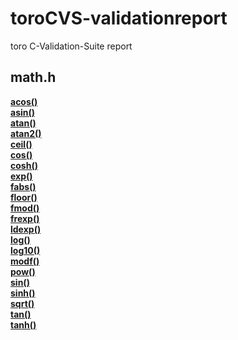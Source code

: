 # toroCVS-validationreport
toro C-Validation-Suite report


## math.h
[**acos()**](https://cdn.githubraw.com/MinnowWare/toroCVS-validationreport/main/report/math_h/x64/acos.htm)<br>
[**asin()**](https://cdn.githubraw.com/MinnowWare/toroCVS-validationreport/main/report/math_h/x64/asin.htm)<br>
[**atan()**](https://cdn.githubraw.com/MinnowWare/toroCVS-validationreport/main/report/math_h/x64/atan.htm)<br>
[**atan2()**](https://cdn.githubraw.com/MinnowWare/toroCVS-validationreport/main/report/math_h/x64/atan2.htm)<br>
[**ceil()**](https://cdn.githubraw.com/MinnowWare/toroCVS-validationreport/main/report/math_h/x64/ceil.htm)<br>
[**cos()**](https://cdn.githubraw.com/MinnowWare/toroCVS-validationreport/main/report/math_h/x64/cos.htm)<br>
[**cosh()**](https://cdn.githubraw.com/MinnowWare/toroCVS-validationreport/main/report/math_h/x64/cosh.htm)<br>
[**exp()**](https://cdn.githubraw.com/MinnowWare/toroCVS-validationreport/main/report/math_h/x64/exp.htm)<br>
[**fabs()**](https://cdn.githubraw.com/MinnowWare/toroCVS-validationreport/main/report/math_h/x64/fabs.htm)<br>
[**floor()**](https://cdn.githubraw.com/MinnowWare/toroCVS-validationreport/main/report/math_h/x64/floor.htm)<br>
[**fmod()**](https://cdn.githubraw.com/MinnowWare/toroCVS-validationreport/main/report/math_h/x64/fmod.htm)<br>
[**frexp()**](https://cdn.githubraw.com/MinnowWare/toroCVS-validationreport/main/report/math_h/x64/frexp.htm)<br>
[**ldexp()**](https://cdn.githubraw.com/MinnowWare/toroCVS-validationreport/main/report/math_h/x64/ldexp.htm)<br>
[**log()**](https://cdn.githubraw.com/MinnowWare/toroCVS-validationreport/main/report/math_h/x64/log.htm)<br>
[**log10()**](https://cdn.githubraw.com/MinnowWare/toroCVS-validationreport/main/report/math_h/x64/log10.htm)<br>
[**modf()**](https://cdn.githubraw.com/MinnowWare/toroCVS-validationreport/main/report/math_h/x64/modf.htm)<br>
[**pow()**](https://cdn.githubraw.com/MinnowWare/toroCVS-validationreport/main/report/math_h/x64/pow.htm)<br>
[**sin()**](https://cdn.githubraw.com/MinnowWare/toroCVS-validationreport/main/report/math_h/x64/sin.htm)<br>
[**sinh()**](https://cdn.githubraw.com/MinnowWare/toroCVS-validationreport/main/report/math_h/x64/sinh.htm)<br>
[**sqrt()**](https://cdn.githubraw.com/MinnowWare/toroCVS-validationreport/main/report/math_h/x64/sqrt.htm)<br>
[**tan()**](https://cdn.githubraw.com/MinnowWare/toroCVS-validationreport/main/report/math_h/x64/tan.htm)<br>
[**tanh()**](https://cdn.githubraw.com/MinnowWare/toroCVS-validationreport/main/report/math_h/x64/tanh.htm)<br>
